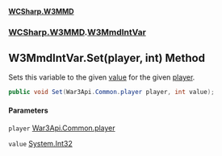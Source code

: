 #### [WCSharp.W3MMD](README.md 'README')
### [WCSharp.W3MMD](WCSharp.W3MMD.md 'WCSharp.W3MMD').[W3MmdIntVar](WCSharp.W3MMD.W3MmdIntVar.md 'WCSharp.W3MMD.W3MmdIntVar')

## W3MmdIntVar.Set(player, int) Method

Sets this variable to the given [value](WCSharp.W3MMD.W3MmdIntVar.Set(War3Api.Common.player,int).md#WCSharp.W3MMD.W3MmdIntVar.Set(War3Api.Common.player,int).value 'WCSharp.W3MMD.W3MmdIntVar.Set(War3Api.Common.player, int).value') for the given [player](WCSharp.W3MMD.W3MmdIntVar.Set(War3Api.Common.player,int).md#WCSharp.W3MMD.W3MmdIntVar.Set(War3Api.Common.player,int).player 'WCSharp.W3MMD.W3MmdIntVar.Set(War3Api.Common.player, int).player').

```csharp
public void Set(War3Api.Common.player player, int value);
```
#### Parameters

<a name='WCSharp.W3MMD.W3MmdIntVar.Set(War3Api.Common.player,int).player'></a>

`player` [War3Api.Common.player](https://docs.microsoft.com/en-us/dotnet/api/War3Api.Common.player 'War3Api.Common.player')

<a name='WCSharp.W3MMD.W3MmdIntVar.Set(War3Api.Common.player,int).value'></a>

`value` [System.Int32](https://docs.microsoft.com/en-us/dotnet/api/System.Int32 'System.Int32')